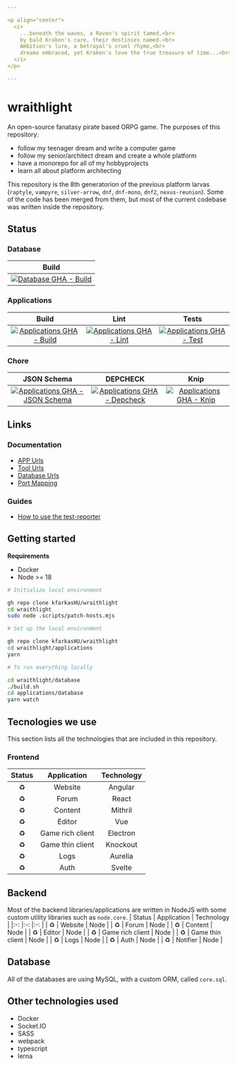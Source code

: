 ```yaml
---

<p align="center">
  <i>
    ...beneath the waves, a Raven's spirit tamed,<br>
    by bald Kraken's care, their destinies named.<br>
    Ambition's lure, a betrayal's cruel rhyme,<br>
    dreams embraced, yet Kraken's love the true treasure of time...<br>
  </i>
</p>

---
```



# wraithlight
An open-source fanatasy pirate based ORPG game. The purposes of this repository:
* follow my teenager dream and write a computer game
* follow my senior/architect dream and create a whole platform
* have a monorepo for all of my hobbyprojects
* learn all about platform architecting

This repository is the 8th generatorion of the previous platform larvas (`raptyle`, `vampyre`, `silver-arrow`, `dnf`, `dnf-mono`, `dnf2`, `nexus-reunion`). Some of the code has been merged from them, but most of the current codebase was written inside the repository.

## Status

### Database
| Build |
| :-:   |
| [![Database GHA - Build](https://github.com/kfarkasHU/wraithlight/actions/workflows/db-build.yaml/badge.svg)](https://github.com/kfarkasHU/wraithlight/actions/workflows/db-build.yaml) |

### Applications
| Build | Lint  | Tests |
| :-:   | :-:   | :-:   |
| [![Applications GHA - Build](https://github.com/kfarkasHU/wraithlight/actions/workflows/apps-build.yaml/badge.svg)](https://github.com/kfarkasHU/wraithlight/actions/workflows/apps-build.yaml) | [![Applications GHA - Lint](https://github.com/kfarkasHU/wraithlight/actions/workflows/apps-lint.yaml/badge.svg)](https://github.com/kfarkasHU/wraithlight/actions/workflows/apps-lint.yaml) | [![Applications GHA - Test](https://github.com/kfarkasHU/wraithlight/actions/workflows/apps-test.yaml/badge.svg)](https://github.com/kfarkasHU/wraithlight/actions/workflows/apps-test.yaml)

### Chore
| JSON Schema   | DEPCHECK  | Knip  |
| :-:           | :-:       | :-:   |
| [![Applications GHA - JSON Schema](https://github.com/kfarkasHU/wraithlight/actions/workflows/apps-jsonschema.yaml/badge.svg)](https://github.com/kfarkasHU/wraithlight/actions/workflows/apps-jsonschema.yaml) | [![Applications GHA - Depcheck](https://github.com/kfarkasHU/wraithlight/actions/workflows/apps-depcheck.yaml/badge.svg)](https://github.com/kfarkasHU/wraithlight/actions/workflows/apps-depcheck.yaml) | [![Applications GHA - Knip](https://github.com/kfarkasHU/wraithlight/actions/workflows/apps-knip.yaml/badge.svg)](https://github.com/kfarkasHU/wraithlight/actions/workflows/apps-knip.yaml) |

## Links

### Documentation
* [APP Urls](./docs/urls/apps.md)
* [Tool Urls](./docs/urls/tools.md)
* [Database Urls](./docs/urls/database.md)
* [Port Mapping](./docs/urls/port-mapping.md)

### Guides
* [How to use the test-reporter](./docs/guides/test-reports.md)

## Getting started

**Requirements**
* Docker
* Node >= 18

```sh
# Initialize local environment

gh repo clone kfarkasHU/wraithlight
cd wraithlight
sudo node .scripts/patch-hosts.mjs

```

```sh
# Set up the local environment

gh repo clone kfarkasHU/wraithlight
cd wraithlight/applications
yarn

```

```sh
# To run everything locally

cd wraithlight/database
./build.sh
cd applications/database
yarn watch

```

## Tecnologies we use
This section lists all the technologies that are included in this repository.

### Frontend
| Status    | Application       | Technology    |
|:-:        |:-:                |:-:            |
| :recycle: | Website           | Angular       |
| :recycle: | Forum             | React         |
| :recycle: | Content           | Mithril       |
| :recycle: | Editor            | Vue           |
| :recycle: | Game rich client  | Electron      |
| :recycle: | Game thin client  | Knockout      |
| :recycle: | Logs              | Aurelia       |
| :recycle: | Auth              | Svelte        |

## Backend
Most of the backend libraries/applications are written in NodeJS with some custom utility libraries such as `node.core`.
| Status    | Application       | Technology    |
|:-:        |:-:                |:-:            |
| :recycle: | Website           | Node          |
| :recycle: | Forum             | Node          |
| :recycle: | Content           | Node          |
| :recycle: | Editor            | Node          |
| :recycle: | Game rich client  | Node          |
| :recycle: | Game thin client  | Node          |
| :recycle: | Logs              | Node          |
| :recycle: | Auth              | Node          |
| :recycle: | Notifier          | Node          |


## Database
All of the databases are using MySQL, with a custom ORM, called `core.sql`.

## Other technologies used
* Docker
* Socket.IO
* SASS
* webpack
* typescript
* lerna
